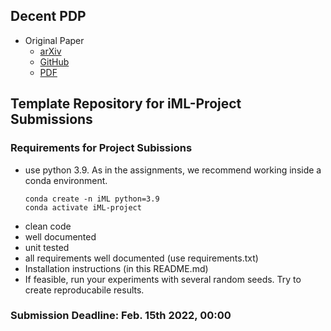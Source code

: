## Decent PDP
* Original Paper
  * [arXiv](https://arxiv.org/abs/2111.04820)
  * [GitHub](https://github.com/slds-lmu/paper_2021_xautoml)
  * [PDF](documentation/Explaining%20Hyperparameter%20Optimization%20via%20Partial%20Dependence%20Plots.pdf)

## Template Repository for iML-Project Submissions

### Requirements for Project Subissions
* use python 3.9. As in the assignments, we recommend working inside a conda environment.
  ```
  conda create -n iML python=3.9
  conda activate iML-project
  ```
* clean code
* well documented
* unit tested
* all requirements well documented (use requirements.txt)
* Installation instructions (in this README.md)
* If feasible, run your experiments with several random seeds. Try to create reproducabile results.

### Submission Deadline: Feb. 15th 2022, 00:00


